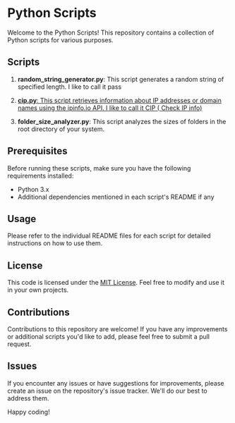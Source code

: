 # Python Scripts

Welcome to the Python Scripts! This repository contains a collection of Python scripts for various purposes.

## Scripts

1. **random_string_generator.py**: This script generates a random string of specified length. I like to call it pass

2. [**cip.py**: This script retrieves information about IP addresses or domain names using the ipinfo.io API. I like to call it CIP ( Check IP info)](https://github.com/Anas-1554/scripts/tree/main/cip)

3. **folder_size_analyzer.py**: This script analyzes the sizes of folders in the root directory of your system. 

## Prerequisites

Before running these scripts, make sure you have the following requirements installed:

- Python 3.x
- Additional dependencies mentioned in each script's README if any

## Usage

Please refer to the individual README files for each script for detailed instructions on how to use them.

## License

This code is licensed under the [MIT License](https://opensource.org/licenses/MIT). Feel free to modify and use it in your own projects.

## Contributions

Contributions to this repository are welcome! If you have any improvements or additional scripts you'd like to add, please feel free to submit a pull request.

## Issues

If you encounter any issues or have suggestions for improvements, please create an issue on the repository's issue tracker. We'll do our best to address them.

Happy coding!
